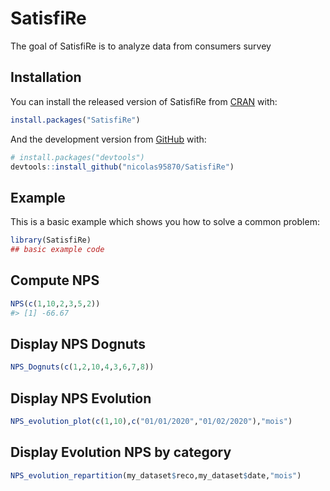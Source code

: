 
<!-- README.md is generated from README.Rmd. Please edit that file -->

# SatisfiRe

<!-- badges: start -->
<!-- badges: end -->

The goal of SatisfiRe is to analyze data from consumers survey

## Installation

You can install the released version of SatisfiRe from
[CRAN](https://CRAN.R-project.org) with:

``` r
install.packages("SatisfiRe")
```

And the development version from [GitHub](https://github.com/) with:

``` r
# install.packages("devtools")
devtools::install_github("nicolas95870/SatisfiRe")
```

## Example

This is a basic example which shows you how to solve a common problem:

``` r
library(SatisfiRe)
## basic example code
```

## Compute NPS

``` r
NPS(c(1,10,2,3,5,2))
#> [1] -66.67
```

## Display NPS Dognuts

``` r
NPS_Dognuts(c(1,2,10,4,3,6,7,8))
```

## Display NPS Evolution

``` r
NPS_evolution_plot(c(1,10),c("01/01/2020","01/02/2020"),"mois")
```

## Display Evolution NPS by category

``` r
NPS_evolution_repartition(my_dataset$reco,my_dataset$date,"mois")
```
